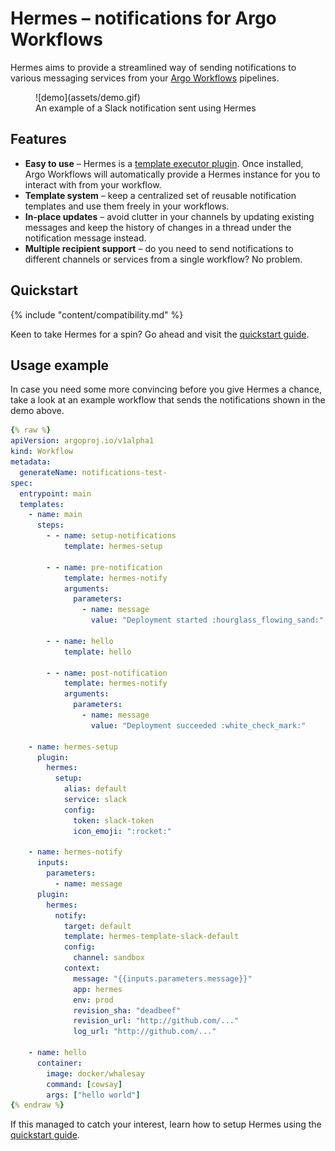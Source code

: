 # Hermes – notifications for Argo Workflows

Hermes aims to provide a streamlined way of sending notifications to various
messaging services from your [Argo Workflows](https://argoproj.github.io/argo-workflows/)
pipelines.

<figure markdown>
  ![demo](assets/demo.gif)
  <figcaption>An example of a Slack notification sent using Hermes</figcaption>
</figure>

## Features

- **Easy to use** – Hermes is a [template executor
  plugin](https://github.com/argoproj/argo-workflows/pull/7256). Once
  installed, Argo Workflows will automatically provide a Hermes instance for you to
  interact with from your workflow.
- **Template system** – keep a centralized set of reusable notification
  templates and use them freely in your workflows.
- **In-place updates** – avoid clutter in your channels by updating existing
  messages and keep the history of changes in a thread under the notification
  message instead.
- **Multiple recipient support** – do you need to send notifications to different
  channels or services from a single workflow? No problem.

## Quickstart

{% include "content/compatibility.md" %}

Keen to take Hermes for a spin? Go ahead and visit the [quickstart guide](quickstart.md).

## Usage example

In case you need some more convincing before you give Hermes a chance, take a
look at an example workflow that sends the notifications shown in the demo
above.

```yaml
{% raw %}
apiVersion: argoproj.io/v1alpha1
kind: Workflow
metadata:
  generateName: notifications-test-
spec:
  entrypoint: main
  templates:
    - name: main
      steps:
        - - name: setup-notifications
            template: hermes-setup

        - - name: pre-notification
            template: hermes-notify
            arguments:
              parameters:
                - name: message
                  value: "Deployment started :hourglass_flowing_sand:"

        - - name: hello
            template: hello

        - - name: post-notification
            template: hermes-notify
            arguments:
              parameters:
                - name: message
                  value: "Deployment succeeded :white_check_mark:"

    - name: hermes-setup
      plugin:
        hermes:
          setup:
            alias: default
            service: slack
            config:
              token: slack-token
              icon_emoji: ":rocket:"

    - name: hermes-notify
      inputs:
        parameters:
          - name: message
      plugin:
        hermes:
          notify:
            target: default
            template: hermes-template-slack-default
            config:
              channel: sandbox
            context:
              message: "{{inputs.parameters.message}}"
              app: hermes
              env: prod
              revision_sha: "deadbeef"
              revision_url: "http://github.com/..."
              log_url: "http://github.com/..."

    - name: hello
      container:
        image: docker/whalesay
        command: [cowsay]
        args: ["hello world"]
{% endraw %}
```

If this managed to catch your interest, learn how to setup Hermes using the [quickstart guide](quickstart.md).
